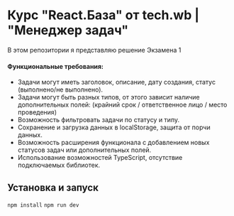 # Курс "React.База" от tech.wb | "Менеджер задач"

В этом репозитории я представляю решение Экзамена 1

#### Функциональные требования:
* Задачи могут иметь заголовок, описание, дату создания, статус (выполнено/не выполнено).
* Задачи могут быть разных типов, от этого зависит наличие дополнительных полей: (крайний срок / ответственное лицо / место проведения)
* Возможность фильтровать задачи по статусу и типу.
* Сохранение и загрузка данных в localStorage, защита от порчи данных.
* Возможность расширения функционала с добавлением новых статусов задач или дополнительных полей.
* Использование возможностей TypeScript, отсутствие подключаемых библиотек.

## Установка и запуск
`npm install`
`npm run dev`
